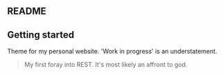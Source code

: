 ## README ##

## Getting started ##

Theme for my personal website. 'Work in progress' is an understatement.

> My first foray into REST. It's most likely an affront to god.
